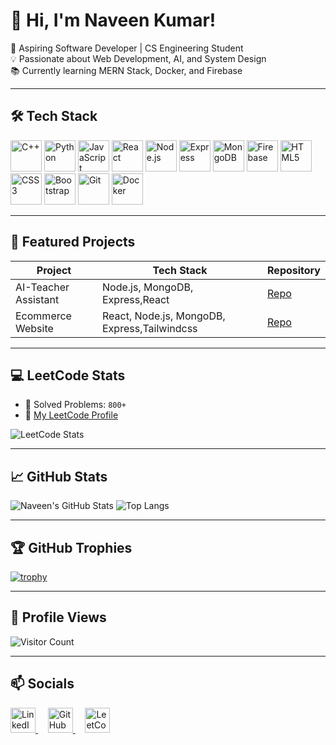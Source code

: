
# 👋 Hi, I'm Naveen Kumar!
🚀 Aspiring Software Developer | CS Engineering Student  
💡 Passionate about Web Development, AI, and System Design  
📚 Currently learning MERN Stack, Docker, and Firebase

---
## 🛠️ Tech Stack

<p align="left">
  <img src="https://cdn.jsdelivr.net/gh/devicons/devicon/icons/cplusplus/cplusplus-original.svg" width="50" title="C++"/>
  <img src="https://cdn.jsdelivr.net/gh/devicons/devicon/icons/python/python-original.svg" width="50" title="Python"/>
  <img src="https://cdn.jsdelivr.net/gh/devicons/devicon/icons/javascript/javascript-original.svg" width="50" title="JavaScript"/>
  <img src="https://cdn.jsdelivr.net/gh/devicons/devicon/icons/react/react-original.svg" width="50" title="React"/>
  <img src="https://cdn.jsdelivr.net/gh/devicons/devicon/icons/nodejs/nodejs-original.svg" width="50" title="Node.js"/>
  <img src="https://cdn.jsdelivr.net/gh/devicons/devicon/icons/express/express-original.svg" width="50" title="Express"/>
  <img src="https://cdn.jsdelivr.net/gh/devicons/devicon/icons/mongodb/mongodb-original.svg" width="50" title="MongoDB"/>
  <img src="https://cdn.jsdelivr.net/gh/devicons/devicon/icons/firebase/firebase-plain.svg" width="50" title="Firebase"/>
  <img src="https://cdn.jsdelivr.net/gh/devicons/devicon/icons/html5/html5-original.svg" width="50" title="HTML5"/>
  <img src="https://cdn.jsdelivr.net/gh/devicons/devicon/icons/css3/css3-original.svg" width="50" title="CSS3"/>
  <img src="https://cdn.jsdelivr.net/gh/devicons/devicon/icons/bootstrap/bootstrap-original.svg" width="50" title="Bootstrap"/>
  <img src="https://cdn.jsdelivr.net/gh/devicons/devicon/icons/git/git-original.svg" width="50" title="Git"/>
  <img src="https://cdn.jsdelivr.net/gh/devicons/devicon/icons/docker/docker-original.svg" width="50" title="Docker"/>
</p>

---

## 📌 Featured Projects

| Project | Tech Stack | Repository |
|--------|------------|------------|
| AI-Teacher Assistant | Node.js, MongoDB, Express,React | [Repo](https://github.com/GaragaNaveenKumar/AI-Teacher-Assistant-Frontend) |
| Ecommerce Website | React, Node.js, MongoDB, Express,Tailwindcss | [Repo](https://github.com/GaragaNaveenKumar/EKart) |

---

## 💻 LeetCode Stats

- 🧠 Solved Problems: `800+`
- 🔗 [My LeetCode Profile](https://leetcode.com/u/23a35a0517/)


![LeetCode Stats](https://leetcard.jacoblin.cool/23a35a0517?theme=dark&font=Baloo&ext=contest)

---

## 📈 GitHub Stats

![Naveen's GitHub Stats](https://github-readme-stats.vercel.app/api?username=GaragaNaveenKumar&show_icons=true&theme=radical)     ![Top Langs](https://github-readme-stats.vercel.app/api/top-langs/?username=GaragaNaveenKumar&layout=compact&theme=radical)

---
## 🏆 GitHub Trophies

[![trophy](https://github-profile-trophy.vercel.app/?username=GaragaNaveenKumar&theme=gruvbox)](https://github.com/ryo-ma/github-profile-trophy)


  


---

## 🌱 Profile Views  
![Visitor Count](https://komarev.com/ghpvc/?username=GaragaNaveenKumar&color=blue)

---


## 📫 Socials

<p align="left">
  <a href="https://www.linkedin.com/in/naveen-kumar-garaga/" target="_blank">
    <img src="https://cdn.jsdelivr.net/gh/devicons/devicon/icons/linkedin/linkedin-original.svg" width="40" alt="LinkedIn" />
  </a>
  &nbsp;&nbsp;&nbsp;
  <a href="https://github.com/GaragaNaveenKumar" target="_blank">
    <img src="https://cdn.jsdelivr.net/gh/devicons/devicon/icons/github/github-original.svg" width="40" alt="GitHub" />
  </a>
  &nbsp;&nbsp;&nbsp;
  <a href="https://leetcode.com/u/23a35a0517/" target="_blank">
    <img src="https://upload.wikimedia.org/wikipedia/commons/1/19/LeetCode_logo_black.png" width="40" alt="LeetCode" />
  </a>
</p>

